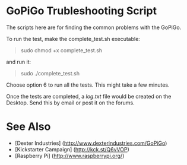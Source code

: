 # GoPiGo Trubleshooting Script

The scripts here are for finding the common problems with the GoPiGo.

To run the test, make the complete_test.sh executable:

> sudo chmod +x complete_test.sh

and run it:

> sudo ./complete_test.sh

Choose option 6 to run all the tests. This might take a few minutes.

Once the tests are completed, a *log.txt* file would be created on the Desktop. Send this by email or post it on the forums. 

# See Also

- [Dexter Industries] (http://www.dexterindustries.com/GoPiGo)
- [Kickstarter Campaign] (http://kck.st/Q6vVOP)
- [Raspberry Pi] (http://www.raspberrypi.org/)
